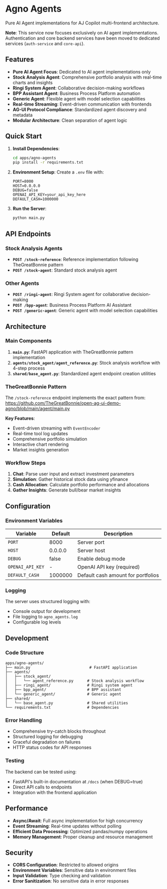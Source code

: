 # Agno Agents

Pure AI Agent implementations for AJ Copilot multi-frontend architecture.

**Note**: This service now focuses exclusively on AI agent implementations. Authentication and core backend services have been moved to dedicated services (`auth-service` and `core-api`).

## Features

- **Pure AI Agent Focus**: Dedicated to AI agent implementations only
- **Stock Analysis Agent**: Comprehensive portfolio analysis with real-time charts and insights
- **Ringi System Agent**: Collaborative decision-making workflows
- **BPP Assistant Agent**: Business Process Platform automation
- **Generic Agent**: Flexible agent with model selection capabilities
- **Real-time Streaming**: Event-driven communication with frontends
- **AG-UI Protocol Compliance**: Standardized agent discovery and metadata
- **Modular Architecture**: Clean separation of agent logic

## Quick Start

1. **Install Dependencies**:
   ```bash
   cd apps/agno-agents
   pip install -r requirements.txt
   ```

2. **Environment Setup**:
   Create a `.env` file with:
   ```
   PORT=8000
   HOST=0.0.0.0
   DEBUG=false
   OPENAI_API_KEY=your_api_key_here
   DEFAULT_CASH=1000000
   ```

3. **Run the Server**:
   ```bash
   python main.py
   ```

## API Endpoints

### Stock Analysis Agents

- **`POST /stock-reference`**: Reference implementation following TheGreatBonnie pattern
- **`POST /stock-agent`**: Standard stock analysis agent

### Other Agents

- **`POST /ringi-agent`**: Ringi System agent for collaborative decision-making
- **`POST /bpp-agent`**: Business Process Platform AI Assistant
- **`POST /generic-agent`**: Generic agent with model selection capabilities

## Architecture

### Main Components

1. **`main.py`**: FastAPI application with TheGreatBonnie pattern implementation
2. **`agents/stock_agent/agent_reference.py`**: Stock analysis workflow with 4-step process
3. **`shared/base_agent.py`**: Standardized agent endpoint creation utilities

### TheGreatBonnie Pattern

The `/stock-reference` endpoint implements the exact pattern from:
https://github.com/TheGreatBonnie/open-ag-ui-demo-agno/blob/main/agent/main.py

**Key Features**:
- Event-driven streaming with `EventEncoder`
- Real-time tool log updates
- Comprehensive portfolio simulation
- Interactive chart rendering
- Market insights generation

### Workflow Steps

1. **Chat**: Parse user input and extract investment parameters
2. **Simulation**: Gather historical stock data using yfinance
3. **Cash Allocation**: Calculate portfolio performance and allocations
4. **Gather Insights**: Generate bull/bear market insights

## Configuration

### Environment Variables

| Variable | Default | Description |
|----------|---------|-------------|
| `PORT` | 8000 | Server port |
| `HOST` | 0.0.0.0 | Server host |
| `DEBUG` | false | Enable debug mode |
| `OPENAI_API_KEY` | - | OpenAI API key (required) |
| `DEFAULT_CASH` | 1000000 | Default cash amount for portfolios |

### Logging

The server uses structured logging with:
- Console output for development
- File logging to `agno_agents.log`
- Configurable log levels

## Development

### Code Structure

```
apps/agno-agents/
├── main.py                          # FastAPI application
├── agents/
│   ├── stock_agent/
│   │   └── agent_reference.py      # Stock analysis workflow
│   ├── ringi_agent/                # Ringi system agent
│   ├── bpp_agent/                  # BPP assistant
│   └── generic_agent/              # Generic agent
├── shared/
│   └── base_agent.py               # Shared utilities
└── requirements.txt                # Dependencies
```

### Error Handling

- Comprehensive try-catch blocks throughout
- Structured logging for debugging
- Graceful degradation on failures
- HTTP status codes for API responses

### Testing

The backend can be tested using:
- FastAPI's built-in documentation at `/docs` (when DEBUG=true)
- Direct API calls to endpoints
- Integration with the frontend application

## Performance

- **Async/Await**: Full async implementation for high concurrency
- **Event Streaming**: Real-time updates without polling
- **Efficient Data Processing**: Optimized pandas/numpy operations
- **Memory Management**: Proper cleanup and resource management

## Security

- **CORS Configuration**: Restricted to allowed origins
- **Environment Variables**: Sensitive data in environment files
- **Input Validation**: Type checking and validation
- **Error Sanitization**: No sensitive data in error responses